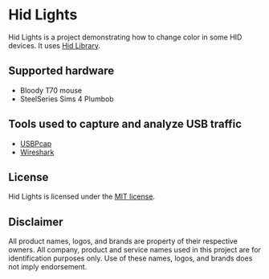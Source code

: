 Hid Lights
===========================

Hid Lights is a project demonstrating how to change color in some HID devices.
It uses [Hid Library](https://github.com/mikeobrien/HidLibrary).

## Supported hardware

* Bloody T70 mouse
* SteelSeries Sims 4 Plumbob

## Tools used to capture and analyze USB traffic

* [USBPcap](http://desowin.org/usbpcap/)
* [Wireshark](https://www.wireshark.org/)

## License

Hid Lights is licensed under the [MIT license](LICENSE.txt).

## Disclaimer

All product names, logos, and brands are property of their respective owners.
All company, product and service names used in this project are for
identification purposes only. Use of these names, logos, and brands does not
imply endorsement.
